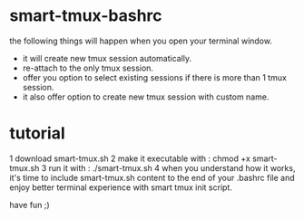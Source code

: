 # smart-tmux-bashrc
the following things will happen when you open your terminal window.

* it will create new tmux session automatically.
* re-attach to the only tmux session.
* offer you option to select  existing sessions if there is more than 1 tmux session.
* it also offer option to create new tmux session with custom name.

# tutorial
1 download smart-tmux.sh
2 make it executable with : chmod +x smart-tmux.sh
3 run it with : ./smart-tmux.sh
4 when you understand how it works, it's time to include smart-tmux.sh content to the end of your .bashrc file and enjoy better terminal experience with smart tmux init script.

have fun ;)
